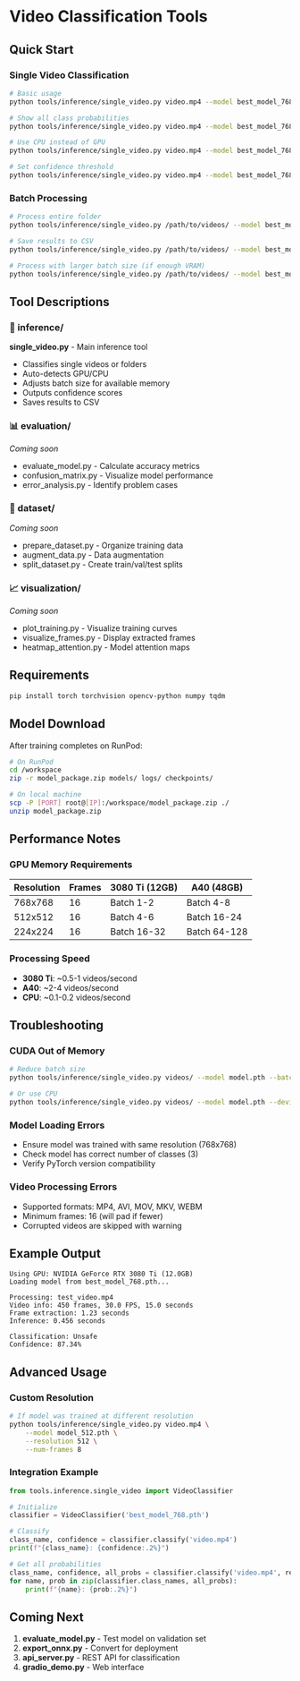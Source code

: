 # Video Classification Tools

## Quick Start

### Single Video Classification
```bash
# Basic usage
python tools/inference/single_video.py video.mp4 --model best_model_768.pth

# Show all class probabilities
python tools/inference/single_video.py video.mp4 --model best_model_768.pth --show-all

# Use CPU instead of GPU
python tools/inference/single_video.py video.mp4 --model best_model_768.pth --device cpu

# Set confidence threshold
python tools/inference/single_video.py video.mp4 --model best_model_768.pth --threshold 0.7
```

### Batch Processing
```bash
# Process entire folder
python tools/inference/single_video.py /path/to/videos/ --model best_model_768.pth

# Save results to CSV
python tools/inference/single_video.py /path/to/videos/ --model best_model_768.pth --output results.csv

# Process with larger batch size (if enough VRAM)
python tools/inference/single_video.py /path/to/videos/ --model best_model_768.pth --batch-size 4
```

## Tool Descriptions

### 📁 inference/
**single_video.py** - Main inference tool
- Classifies single videos or folders
- Auto-detects GPU/CPU
- Adjusts batch size for available memory
- Outputs confidence scores
- Saves results to CSV

### 📊 evaluation/
*Coming soon*
- evaluate_model.py - Calculate accuracy metrics
- confusion_matrix.py - Visualize model performance
- error_analysis.py - Identify problem cases

### 🎯 dataset/
*Coming soon*
- prepare_dataset.py - Organize training data
- augment_data.py - Data augmentation
- split_dataset.py - Create train/val/test splits

### 📈 visualization/
*Coming soon*
- plot_training.py - Visualize training curves
- visualize_frames.py - Display extracted frames
- heatmap_attention.py - Model attention maps

## Requirements

```bash
pip install torch torchvision opencv-python numpy tqdm
```

## Model Download

After training completes on RunPod:
```bash
# On RunPod
cd /workspace
zip -r model_package.zip models/ logs/ checkpoints/

# On local machine
scp -P [PORT] root@[IP]:/workspace/model_package.zip ./
unzip model_package.zip
```

## Performance Notes

### GPU Memory Requirements
| Resolution | Frames | 3080 Ti (12GB) | A40 (48GB) |
|------------|--------|----------------|------------|
| 768x768 | 16 | Batch 1-2 | Batch 4-8 |
| 512x512 | 16 | Batch 4-6 | Batch 16-24 |
| 224x224 | 16 | Batch 16-32 | Batch 64-128 |

### Processing Speed
- **3080 Ti**: ~0.5-1 videos/second
- **A40**: ~2-4 videos/second
- **CPU**: ~0.1-0.2 videos/second

## Troubleshooting

### CUDA Out of Memory
```bash
# Reduce batch size
python tools/inference/single_video.py videos/ --model model.pth --batch-size 1

# Or use CPU
python tools/inference/single_video.py videos/ --model model.pth --device cpu
```

### Model Loading Errors
- Ensure model was trained with same resolution (768x768)
- Check model has correct number of classes (3)
- Verify PyTorch version compatibility

### Video Processing Errors
- Supported formats: MP4, AVI, MOV, MKV, WEBM
- Minimum frames: 16 (will pad if fewer)
- Corrupted videos are skipped with warning

## Example Output

```
Using GPU: NVIDIA GeForce RTX 3080 Ti (12.0GB)
Loading model from best_model_768.pth...

Processing: test_video.mp4
Video info: 450 frames, 30.0 FPS, 15.0 seconds
Frame extraction: 1.23 seconds
Inference: 0.456 seconds

Classification: Unsafe
Confidence: 87.34%
```

## Advanced Usage

### Custom Resolution
```bash
# If model was trained at different resolution
python tools/inference/single_video.py video.mp4 \
    --model model_512.pth \
    --resolution 512 \
    --num-frames 8
```

### Integration Example
```python
from tools.inference.single_video import VideoClassifier

# Initialize
classifier = VideoClassifier('best_model_768.pth')

# Classify
class_name, confidence = classifier.classify('video.mp4')
print(f"{class_name}: {confidence:.2%}")

# Get all probabilities
class_name, confidence, all_probs = classifier.classify('video.mp4', return_probs=True)
for name, prob in zip(classifier.class_names, all_probs):
    print(f"{name}: {prob:.2%}")
```

## Coming Next

1. **evaluate_model.py** - Test model on validation set
2. **export_onnx.py** - Convert for deployment
3. **api_server.py** - REST API for classification
4. **gradio_demo.py** - Web interface